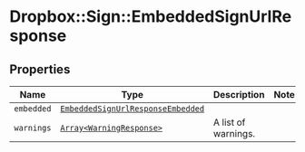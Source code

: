 # Dropbox::Sign::EmbeddedSignUrlResponse



## Properties

| Name | Type | Description | Notes |
| ---- | ---- | ----------- | ----- |
| `embedded` | [```EmbeddedSignUrlResponseEmbedded```](EmbeddedSignUrlResponseEmbedded.md) |    |  |
| `warnings` | [```Array<WarningResponse>```](WarningResponse.md) |  A list of warnings.  |  |

